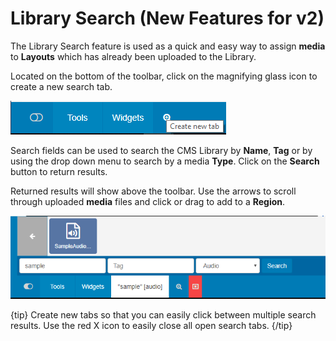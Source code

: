 <!--toc=layouts-->

# Library Search (New Features for v2)

The Library Search feature is used as a quick and easy way to assign **media** to **Layouts** which has already been uploaded to the Library.

Located on the bottom of the toolbar, click on the magnifying glass icon to create a new search tab.

![Library Search Tab](img/v2_layouts_library_tab.png)



Search fields can be used to search the CMS Library by **Name**, **Tag** or by using the drop down menu to search by a media **Type**. Click on the **Search** button to return results.

Returned results will show above the toolbar. Use the arrows to scroll through uploaded **media** files and click or drag to add to a **Region**. 

![Search Results](img/v2_layouts_search_results.png)



{tip}
Create new tabs so that you can easily click between multiple search results.
Use the red X icon to easily close all open search tabs.
{/tip}

